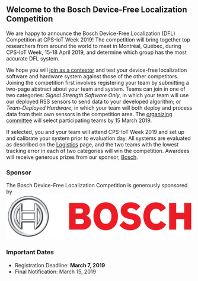 ## Welcome to the Bosch Device-Free Localization Competition

We are happy to announce the Bosch Device-Free Localization (DFL) Competition at CPS-IoT Week 2019!  The competition will bring together top researchers from around the world to meet in Montréal, Québec, during CPS-IoT Week, 15-18 April 2019, and determine which group has the most accurate DFL system.  

We hope you will [join as a contestor](call.html) and test your device-free localization software and hardware system against those of the other competitors.  Joining the competition first involves registering your team by submitting a two-page abstract about your team and system.  Teams can join in one of two categories: _Signal Strength Software Only_, in which your team will use our deployed RSS sensors to send data to your developed algorithm; or _Team-Deployed Hardware_, in which your team will both deploy and process data from their own sensors in the competition area.  The [organizing committee](committee.html) will select participating teams by 15 March 2019. 

If selected, you and your team will attend CPS-IoT Week 2019 and set up and calibrate your system prior to evaluation day.  All systems are evaluated as described on the [Logistics](logistics.html) page, and the two teams with the lowest tracking error in each of two categories will win the competition.  Awardees will receive generous prizes from our sponsor, [Bosch](https://www.bosch.com/).

### Sponsor
The Bosch Device-Free Localization Competition is generously sponsored by 
![Bosch](bosch-logo.png)

### Important Dates
* Registration Deadline: **March 7, 2019**
* Final Notification: March 15, 2019

